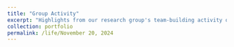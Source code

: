 ```yaml
---
title: "Group Activity"
excerpt: "Highlights from our research group's team-building activity on November 20, 2024<br/><img src='/images/Group_dating.jpg'>"
collection: portfolio
permalink: /life/November 20, 2024
---
```


